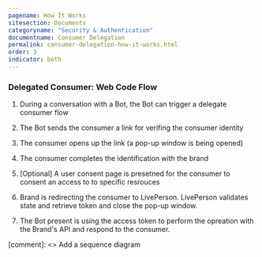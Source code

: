 ```yaml
---
pagename: How It Works
sitesection: Documents
categoryname: "Security & Authentication"
documentname: Consumer Delegation
permalink: consumer-delegation-how-it-works.html
order: 3
indicator: both
---
```


### Delegated Consumer: Web Code Flow

1.	During a conversation with a Bot, the Bot can trigger a delegate consumer flow

2.	The Bot sends the consumer a link for verifing the consumer identity

3. 	The consumer opens up the link (a pop-up window is being opened)

4. 	The consumer completes the identification with the brand

5.  [Optional] A user consent page is presetned for the consumer to consent an access to to specific resrouces

6. 	Brand is redirecting the consumer to LivePerson. LivePerson validates state and retrieve token and close the pop-up window.

7. 	The Bot present is using the access token to perform the opreation with the Brand's API and respond to the consumer.

[comment]: <> Add a sequence diagram
